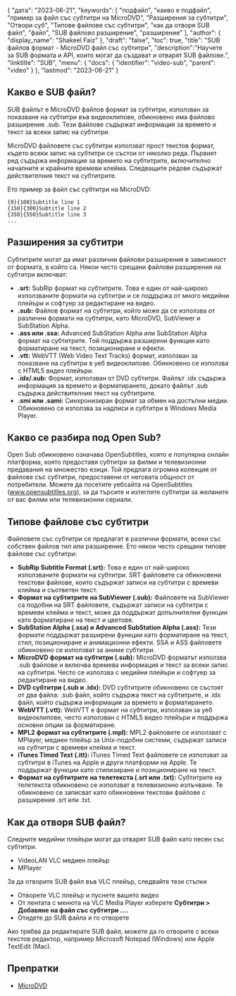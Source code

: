 {
"дата": "2023-06-21",
  "keywords": [
"подфайл",
"какво е подфайл",
"пример за файл със субтитри на MicroDVD",
"Разширения за субтитри",
"Отвори суб",
"Типове файлове със субтитри",
"как да отворя SUB файл",
"файл",
"SUB файлово разширение",
"разширение"
],
  "author": {
"display_name": "Shakeel Faiz"
},
"draft": "false",
"toc": true,
"title": "SUB файлов формат - MicroDVD файл със субтитри",
  "description":"Научете за SUB формата и API, които могат да създават и отварят SUB файлове.",
  "linktitle": "SUB",
  "menu": {
    "docs": {
      "identifier": "video-sub",
      "parent": "video"
}
},
"lastmod": "2023-06-21"
}

## Какво е SUB файл?

SUB файлът е MicroDVD файлов формат за субтитри, използван за показване на субтитри във видеоклипове, обикновено има файлово разширение .sub. Тези файлове съдържат информация за времето и текст за всеки запис на субтитри.

MicroDVD файловете със субтитри използват прост текстов формат, където всеки запис на субтитри се състои от няколко реда. Първият ред съдържа информация за времето на субтитрите, включително началните и крайните времеви клейма. Следващите редове съдържат действителния текст на субтитрите.

Ето пример за файл със субтитри на MicroDVD:

```
{0}{100}Subtitle line 1
{150}{300}Subtitle line 2
{350}{550}Subtitle line 3
...
```

## Разширения за субтитри

Субтитрите могат да имат различни файлови разширения в зависимост от формата, в който са. Някои често срещани файлови разширения на субтитри включват:

- **.srt:** SubRip формат на субтитрите. Това е един от най-широко използваните формати на субтитри и се поддържа от много медийни плейъри и софтуер за редактиране на видео.
- **.sub:** Файлов формат на субтитри, който може да се използва от различни формати на субтитри, като MicroDVD, SubViewer и SubStation Alpha.
- **.ass или .ssa:** Advanced SubStation Alpha или SubStation Alpha формат на субтитрите. Той поддържа разширени функции като форматиране на текст, позициониране и ефекти.
- **.vtt:** WebVTT (Web Video Text Tracks) формат, използван за показване на субтитри в уеб видеоклипове. Обикновено се използва с HTML5 видео плейъри.
- **.idx/.sub:** Формат, използван от DVD субтитри. Файлът .idx съдържа информация за времето и форматирането, докато файлът .sub съдържа действителния текст на субтитрите.
- **.smi или .sami:** Синхронизиран формат за обмен на достъпни медии. Обикновено се използва за надписи и субтитри в Windows Media Player.

## Какво се разбира под Open Sub?

Open Sub обикновено означава OpenSubtitles, която е популярна онлайн платформа, която предоставя субтитри за филми и телевизионни предавания на множество езици. Той предлага огромна колекция от файлове със субтитри, предоставени от неговата общност от потребители. Можете да посетите уебсайта на OpenSubtitles (www.opensubtitles.org), за да търсите и изтегляте субтитри за желаните от вас филми или телевизионни сериали.

## Типове файлове със субтитри

Файловете със субтитри се предлагат в различни формати, всеки със собствен файлов тип или разширение. Ето някои често срещани типове файлове със субтитри:

- **SubRip Subtitle Format (.srt):** Това е един от най-широко използваните формати на субтитри. SRT файловете са обикновени текстови файлове, които съдържат записи на субтитри с времеви клейма и съответен текст.
- **Формат на субтитрите на SubViewer (.sub):** Файловете на SubViewer са подобни на SRT файловете, съдържат записи на субтитри с времеви клейма и текст, може да поддържат допълнителни функции като форматиране на текст и цветове.
- **SubStation Alpha (.ssa) и Advanced SubStation Alpha (.ass):** Тези формати поддържат разширени функции като форматиране на текст, стил, позициониране и анимационни ефекти. SSA и ASS файловете обикновено се използват за аниме субтитри.
- **MicroDVD формат на субтитри (.sub):** MicroDVD форматът използва .sub файлове и включва времева информация и текст за всеки запис на субтитри. Често се използва с медийни плейъри и софтуер за редактиране на видео.
- **DVD субтитри (.sub и .idx):** DVD субтитрите обикновено се състоят от два файла: .sub файл, който съдържа текст на субтитрите, и .idx файл, който съдържа информация за времето и форматирането.
- **WebVTT (.vtt):** WebVTT е формат на субтитри, използван за уеб видеоклипове, често използван с HTML5 видео плейъри и поддържа основни опции за форматиране.
- **MPL2 формат на субтитрите (.mpl):** MPL2 файловете се използват с MPlayer, медиен плейър за Unix-подобни системи, съдържат записи на субтитри с времеви клейма и текст.
- **iTunes Timed Text (.itt):** iTunes Timed Text файловете се използват за субтитри в iTunes на Apple и други платформи на Apple. Те поддържат функции като стилизиране и позициониране на текст.
- **Формат на субтитрите на телетекста (.srt или .txt):** Субтитрите на телетекста обикновено се използват в телевизионно излъчване. Те обикновено се записват като обикновени текстови файлове с разширения .srt или .txt.

## Как да отворя SUB файл?

Следните медийни плейъри могат да отварят SUB файл като песен със субтитри.

- VideoLAN VLC медиен плейър
- MPlayer

За да отворите SUB файл във VLC плейър, следвайте тези стъпки

- Отворете VLC плейър и пуснете вашето видео
- От лентата с менюта на VLC Media Player изберете **Субтитри > Добавяне на файл със субтитри ....**
- Отидете до SUB файла и го отворете

Ако трябва да редактирате SUB файл, можете да го отворите с всеки текстов редактор, например Microsoft Notepad (Windows) или Apple TextEdit (Mac).

## Препратки
* [MicroDVD](https://en.wikipedia.org/wiki/MicroDVD)

